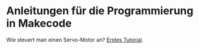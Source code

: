 # Anleitungen für die Programmierung in Makecode

Wie steuert man einen Servo-Motor an? [Erstes Tutorial](https://makecode.microbit.org/#tutorial:github:ulantede/erstes-tutorial/tutorial).